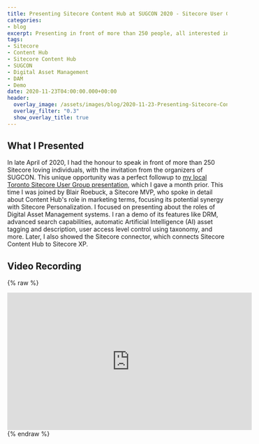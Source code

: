 ```yaml
---
title: Presenting Sitecore Content Hub at SUGCON 2020 - Sitecore User Group Conference
categories:
- blog
excerpt: Presenting in front of more than 250 people, all interested in the world of Sitecore
tags:
- Sitecore
- Content Hub
- Sitecore Content Hub
- SUGCON
- Digital Asset Management
- DAM
- Demo
date: 2020-11-23T04:00:00.000+00:00
header:
  overlay_image: /assets/images/blog/2020-11-23-Presenting-Sitecore-Content-Hub-at-SUGCON-2020-Sitecore-User-Group-Conference/2020-11-23-Presenting-Sitecore-Content-Hub-at-SUGCON-2020-Sitecore-User-Group-Conference-Hero.png
  overlay_filter: "0.3"
  show_overlay_title: true
---
```


## What I Presented

In late April of 2020, I had the honour to speak in front of more than 250 Sitecore loving individuals, with the invitation from the organizers of SUGCON. This unique opportunity was a perfect followup to [my local Toronto Sitecore User Group presentation](/blog/presenting-at-the-toronto-sitecore-user-group-meetup-about-sitecore-content-hub), which I gave a month prior. This time I was joined by Blair Roebuck, a Sitecore MVP, who spoke in detail about Content Hub's role in marketing terms, focusing its potential synergy with Sitecore Personalization. I focused on presenting about the roles of Digital Asset Management systems. I ran a demo of its features like DRM, advanced search capabilities, automatic Artificial Intelligence (AI) asset tagging and description, user access level control using taxonomy, and more. Later, I also showed the Sitecore connector, which connects Sitecore Content Hub to Sitecore XP.

## Video Recording

{% raw %} 
<iframe width="560" height="315" src="https://www.youtube.com/embed/MLZa1xlCx-w" frameborder="0" allow="accelerometer; autoplay; encrypted-media; gyroscope; picture-in-picture" allowfullscreen></iframe>
{% endraw %}
